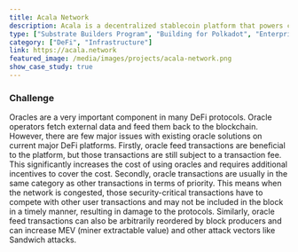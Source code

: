 ```yaml
---
title: Acala Network
description: Acala is a decentralized stablecoin platform that powers cross-blockchain open finance applications.
type: ["Substrate Builders Program", "Building for Polkadot", "Enterprise-ready"]
category: ["DeFi", "Infrastructure"]
link: https://acala.network
featured_image: /media/images/projects/acala-network.png
show_case_study: true
---
```


### Challenge

Oracles are a very important component in many DeFi protocols. Oracle operators fetch external data and feed
them back to the blockchain. However, there are few major issues with existing oracle solutions on current
major DeFi platforms. Firstly, oracle feed transactions are beneficial to the platform, but those transactions
are still subject to a transaction fee. This significantly increases the cost of using oracles and requires
additional incentives to cover the cost. Secondly, oracle transactions are usually in the same category as
other transactions in terms of priority. This means when the network is congested, those security-critical
transactions have to compete with other user transactions and may not be included in the block in a timely
manner, resulting in damage to the protocols. Similarly, oracle feed transactions can also be arbitrarily
reordered by block producers and can increase MEV (miner extractable value) and other attack vectors like
Sandwich attacks.
